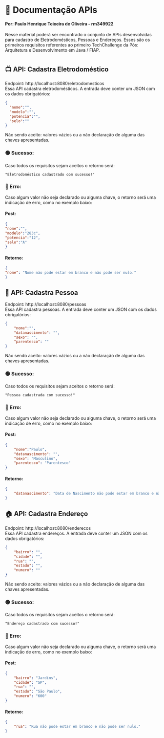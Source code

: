 <!-- # tc1-phto -->

# :page_facing_up: Documentação APIs

#### Por: Paulo Henrique Teixeira de Oliveira - rm349922

Nesse material poderá ser encontrado o conjunto de APIs desenvolvidas para cadastro de Eletrodomésticos, Pessoas e Endereços.
Esses são os primeiros requisitos referentes ao primeiro TechChallenge da Pós: Arquitetura e Desenvolvimento em Java / FIAP.
#

## :tv: API: Cadastra Eletrodoméstico
Endpoint: http://localhost:8080/eletrodomesticos
<br>Essa API cadastra eletrodomésticos. A entrada deve conter um JSON com os dados obrigatórios:

~~~json
{ 
  "nome":"", 
  "modelo":"", 
  "potencia":"", 
  "selo":"" 
}
~~~
Não sendo aceito: valores vázios ou a não declaração de alguma das chaves apresentadas.

### :green_circle: Sucesso:
Caso todos os requisitos sejam aceitos o retorno será:
~~~~
"Eletrodoméstico cadastrado com sucesso!"
~~~~

###  :red_circle: Erro:
Caso algum valor não seja declarado ou alguma chave, o retorno será uma indicação de erro, como no exemplo baixo:
#### Post:
~~~json
{
"nome":"",
"modelo":"283c",
"potencia":"12",
"selo":"A"
}
~~~
#### Retorno:
~~~json
{
"nome": "Nome não pode estar em branco e não pode ser nulo."
}
~~~

##

## :raising_hand: API: Cadastra Pessoa
Endpoint: http://localhost:8080/pessoas
<br>Essa API cadastra pessoas. A entrada deve conter um JSON com os dados obrigatórios:
~~~json
{ 
    "nome":"",
    "datanascimento": "",
    "sexo": "",
    "parentesco": ""
}
~~~
Não sendo aceito: valores vázios ou a não declaração de alguma das chaves apresentadas.

### :green_circle: Sucesso:
Caso todos os requisitos sejam aceitos o retorno será:
~~~~
"Pessoa cadastrada com sucesso!"
~~~~

### :red_circle: Erro:
Caso algum valor não seja declarado ou alguma chave, o retorno será uma indicação de erro, como no exemplo baixo:
#### Post:
~~~json
{
    "nome":"Paulo",
    "datanascimento": "",
    "sexo": "Masculino",
    "parentesco": "Parentesco"
}
~~~
#### Retorno:
~~~json
{
    "datanascimento": "Data de Nascimento não pode estar em branco e não pode ser nulo."
}
~~~

##

## :house: API: Cadastra Endereço
Endpoint: http://localhost:8080/enderecos
<br>Essa API cadastra endereços. A entrada deve conter um JSON com os dados obrigatórios:
~~~json
{ 
    "bairro": "",
    "cidade": "",
    "rua": "",
    "estado": "",
    "numero": ""
}
~~~
Não sendo aceito: valores vázios ou a não declaração de alguma das chaves apresentadas.

### :green_circle: Sucesso:
Caso todos os requisitos sejam aceitos o retorno será:
~~~~
"Endereço cadastrado com sucesso!"
~~~~

### :red_circle: Erro:
Caso algum valor não seja declarado ou alguma chave, o retorno será uma indicação de erro, como no exemplo baixo:
#### Post:
~~~json
{
    "bairro": "Jardins",
    "cidade": "SP",
    "rua": "",
    "estado": "São Paulo",
    "numero": "600"
}
~~~
#### Retorno:
~~~json
{
    "rua": "Rua não pode estar em branco e não pode ser nulo."
}
~~~


